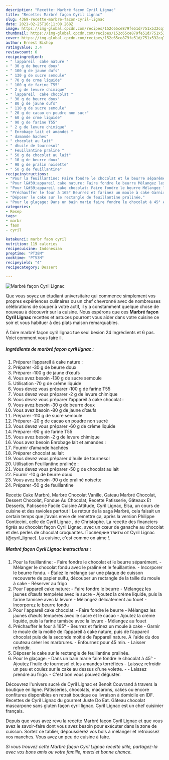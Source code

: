 ```yaml
---
description: "Recette: Marbré façon Cyril Lignac"
title: "Recette: Marbré façon Cyril Lignac"
slug: 4369-recette-marbre-facon-cyril-lignac
date: 2021-02-25T16:11:08.268Z
image: https://img-global.cpcdn.com/recipes/152c65ce879fe51d/751x532cq70/marbre-facon-cyril-lignac-photo-principale-de-la-recette.jpg
thumbnail: https://img-global.cpcdn.com/recipes/152c65ce879fe51d/751x532cq70/marbre-facon-cyril-lignac-photo-principale-de-la-recette.jpg
cover: https://img-global.cpcdn.com/recipes/152c65ce879fe51d/751x532cq70/marbre-facon-cyril-lignac-photo-principale-de-la-recette.jpg
author: Ernest Bishop
ratingvalue: 3.4
reviewcount: 6
recipeingredient:
- " lappareil  cake nature "
- " 30 g de beurre doux"
- " 100 g de jaune dufs"
- " 130 g de sucre semoule"
- " 70 g de crme liquide"
- " 100 g de farine T55"
- " 2 g de levure chimique"
- " lappareil  cake chocolat "
- " 30 g de beurre doux"
- " 80 g de jaune dufs"
- " 110 g de sucre semoule"
- " 20 g de cacao en poudre non sucr"
- " 60 g de crme liquide"
- " 90 g de farine T55"
- " 2 g de levure chimique"
- " Enrobage lait et amandes "
- " damande haches"
- " chocolat au lait"
- " dhuile de tournesol"
- " Feuillantine praline "
- " 50 g de chocolat au lait"
- " 10 g de beurre doux"
- " 90 g de pralin noisette"
- " 50 g de feuillantine"
recipeinstructions:
- "Pour la feuillantine: Faire fondre le chocolat et le beurre séparément. Mélanger le chocolat fondu avec le praliné et le feuillantine. Incorporer le beurre fondu. Étalez le mélange sur une plaque de cuisson recouverte de papier sulfu, découper un rectangle de la taille du moule à cake Réserver au frigo"
- "Pour l&#39;appareil cake nature: Faire fondre le beurre Mélangez les jaunes d’œufs tempérés avec le sucre Ajoutez la crème liquide, puis la farine tamisée avec la levure Mélangez délicatement au fouet Incorporez le beurre fondu"
- "Pour l&#39;appareil cake chocolat: Faire fondre le beurre Mélangez les jaunes d’œufs tempérés avec le sucre et le cacao Ajoutez la crème liquide, puis la farine tamisée avec la levure Mélangez au fouet"
- "Préchauffer le four à 165° Beurrez et farinez un moule à cake Garnir le moule de la moitié de l’appareil à cake nature, puis de l’appareil chocolat puis de la seconde moitié de l’appareil nature. A l&#39;aide du dos couteau créer les marbrures. Enfournez pour 45 min. Laisser refroidir."
- "Déposer le cake sur le rectangle de feuillantine pralinée."
- "Pour le glaçage: Dans un bain marie faire fondre le chocolat à 45° Ajoutez l’huile de tournesol et les amandes torréfiées Laissez refroidir un peu et coulez sur le cake au dessus d&#39;une volette.  Laissez prendre au frigo. C&#39;est bon vous pouvez déguster."
categories:
- Resep
tags:
- marbr
- faon
- cyril

katakunci: marbr faon cyril 
nutrition: 119 calories
recipecuisine: Indonesian
preptime: "PT38M"
cooktime: "PT53M"
recipeyield: "4"
recipecategory: Dessert

---
```



![Marbré façon Cyril Lignac](https://img-global.cpcdn.com/recipes/152c65ce879fe51d/751x532cq70/marbre-facon-cyril-lignac-photo-principale-de-la-recette.jpg)

Que vous soyez un étudiant universitaire qui commence simplement vos propres expériences culinaires ou un chef chevronné avec de nombreuses célébrations de souper à votre actif, il y a constamment quelque chose de nouveau à découvrir sur la cuisine. Nous espérons que ces <strong> Marbré façon Cyril Lignac </strong> recettes et astuces pourront vous aider dans votre cuisine ce soir et vous habituer à des plats maison remarquables.

<!--inarticleads1-->

À faire marbré façon cyril lignac tue seul besion 24 Ingrédients et 6 pas. Voici comment vous faire il.

##### Ingrédients de marbré façon cyril lignac :

1. Préparer  l’appareil à cake nature :
1. Préparer  ‐30 g de beurre doux
1. Préparer  ‐100 g de jaune d’œufs
1. Vous avez besoin  ‐130 g de sucre semoule
1. Utilisation  ‐70 g de crème liquide
1. Vous devez vous préparer  ‐100 g de farine T55
1. Vous devez vous préparer  ‐2 g de levure chimique
1. Vous devez vous préparer  l’appareil à cake chocolat :
1. Vous avez besoin  ‐30 g de beurre doux
1. Vous avez besoin  ‐80 g de jaune d’œufs
1. Préparer  ‐110 g de sucre semoule
1. Préparer  ‐20 g de cacao en poudre non sucré
1. Vous devez vous préparer  ‐60 g de crème liquide
1. Préparer  ‐90 g de farine T55
1. Vous avez besoin  ‐2 g de levure chimique
1. Vous avez besoin  Enrobage lait et amandes :
1. Fournir  d’amande hachées
1. Préparer  chocolat au lait
1. Vous devez vous préparer  d’huile de tournesol
1. Utilisation  Feuillantine pralinée :
1. Vous devez vous préparer  ‐50 g de chocolat au lait
1. Fournir  ‐10 g de beurre doux
1. Vous avez besoin  ‐90 g de praliné noisette
1. Préparer  ‐50 g de feuillantine


Recette Cake Marbré, Marbré Chocolat Vanille, Gateau Marbré Chocolat, Dessert Chocolat, Fondue Au Chocolat, Recette Patisserie, Gâteaux Et Desserts, Patisserie Facile Cuisine Attitude, Cyril Lignac, Elsa, un cours de cuisine et des ravioles partout ! Le retour de la saga Marbré, cela faisait un certain temps que j&#39;avais envie de remettre ça, après la version Philippe Conticcini, celle de Cyril Lignac , de Christophe. La recette des financiers tigrés au chocolat façon Cyril Lignac, avec un cœur de ganache au chocolat et des perles de chocolat croquantes. Последние твиты от Cyril Lignac (@cyril_lignac). La cuisine, c&#39;est comme on aime !. 

<!--inarticleads2-->

##### Marbré façon Cyril Lignac instructions :

1. Pour la feuillantine: - Faire fondre le chocolat et le beurre séparément. - Mélanger le chocolat fondu avec le praliné et le feuillantine. - Incorporer le beurre fondu. - Étalez le mélange sur une plaque de cuisson recouverte de papier sulfu, découper un rectangle de la taille du moule à cake - Réserver au frigo
1. Pour l&#39;appareil cake nature: - Faire fondre le beurre - Mélangez les jaunes d’œufs tempérés avec le sucre - Ajoutez la crème liquide, puis la farine tamisée avec la levure - Mélangez délicatement au fouet - Incorporez le beurre fondu
1. Pour l&#39;appareil cake chocolat: - Faire fondre le beurre - Mélangez les jaunes d’œufs tempérés avec le sucre et le cacao - Ajoutez la crème liquide, puis la farine tamisée avec la levure - Mélangez au fouet
1. Préchauffer le four à 165° - Beurrez et farinez un moule à cake - Garnir le moule de la moitié de l’appareil à cake nature, puis de l’appareil chocolat puis de la seconde moitié de l’appareil nature. A l&#39;aide du dos couteau créer les marbrures. - Enfournez pour 45 min. - Laisser refroidir.
1. Déposer le cake sur le rectangle de feuillantine pralinée.
1. Pour le glaçage: - Dans un bain marie faire fondre le chocolat à 45° - Ajoutez l’huile de tournesol et les amandes torréfiées - Laissez refroidir un peu et coulez sur le cake au dessus d&#39;une volette. -  - Laissez prendre au frigo. - C&#39;est bon vous pouvez déguster.


Découvrez l&#39;univers sucré de Cyril Lignac et Benoît Couvrand à travers la boutique en ligne. Pâtisseries, chocolats, macarons, cakes ou encore confitures disponibles en retrait boutique ou livraison à domicile en IDF. Recettes de Cyril Lignac du gourmet Juste Do Eat. Gâteau chocolat mascarpone sans gluten façon cyril lignac. Cyril Lignac est un chef cuisinier français. 

<!--inarticleads1-->

<p>
Depuis que vous avez revu la recette Marbré façon Cyril Lignac et que vous avez le savoir-faire dont vous avez besoin pour exécuter dans la zone de cuisson. Sortez ce tablier, dépoussiérez vos bols à mélanger et retroussez vos manches. Vous avez un peu de cuisine à faire.
</p>

<p>
<i>Si vous trouvez cette Marbré façon Cyril Lignac recette utile, partagez-la avec vos bons amis ou votre famille, merci et bonne chance.</i>
</p>
